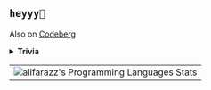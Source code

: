 ## `heyyy👋`

Also on [Codeberg](https://codeberg.org/alifara/)

<!-- Here you can find most things in which I find joy writing. They're mostly in C11 or ISO C++17.

As I've migrated to codeberg, I keep most of the new projects in [codeberg](https://codeberg.org/alifara) ; especially these ones: -->
<!--  - [My T.A. experiences 🔍](https://codeberg.org/alifara/ta_stuff) -->
<!--  - [advent-of-code 🌶️](https://codeberg.org/alifara/advent-of-code) [what is advent-of-code](https://adventofcode.com/2022/about) -->
<!--  - [Simulated Anealing and GA examples 🧬](https://codeberg.org/alifara/ai-search)  -->
<!--  - [Misra-Gries-coloring paper implementation in 🐍](https://codeberg.org/alifara/Misra-Gries-coloring) -->

<!-- You can also find me on [GitLab](https://gitlab.com/alifarazz) and [LinkedIn](https://ir.linkedin.com/in/alifarazdaghi). -->

<details>
<summary>
 <b>Trivia</b>
</summary>
 
  * vim or emacs? Either Emacs or neo-vim with [NvChad](https://nvchad.com/)
  * tab or spaces? [whatever](https://editorconfig.org/)
  * C or C++? both
  * Python? of course!
  * OS? GNU/Linux + BSD stuff
  * Best entry level CS books? [SICP](https://sarabander.github.io/sicp/html/index.xhtml), [CLRS 3rd](https://www.worldcat.org/title/introduction-to-algorithms/oclc/488385251), [Creative](https://www.worldcat.org/title/introduction-to-algorithms-a-creative-approach/oclc/294948010), [Alefba (by Morteza MohammadAbadi)](http://opac.nlai.ir/opac-prod/bibliographic/1274845)
  
</details>

<table style="width:100%">
  <tr>
    <td>
      <img alt="alifarazz's Programming Languages Stats" src="https://github-readme-stats.vercel.app/api/top-langs/?username=alifarazz&layout=compact&hide_border=true"/>
    </td>
    <!-- <td> -->
    <!--   <img alt="alifarazz's Github Stats" src="https://github-readme-stats.vercel.app/api?username=alifarazz&show_icons=true&include_all_commits=true&hide_border=true"/> -->
    <!-- </td> -->
  </tr>
</table>
